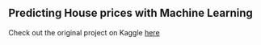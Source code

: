 ## Predicting House prices with Machine Learning

Check out the original project on Kaggle [here](https://www.kaggle.com/negarev/beginners-start-here-house-prices-eda)
